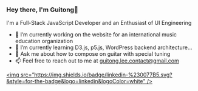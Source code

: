 ### Hey there, I'm Guitong🌿


I'm a Full-Stack JavaScript Developer and an Enthusiast of UI Engineering

- 🦙 I’m currently working on the website for an international music education organization
- 🌱 I’m currently learning D3.js, p5.js, WordPress backend architecture...
- 💬 Ask me about how to compose on guitar with special tuning
- 📫 Feel free to reach out to me at guitong.lee.contact@gmail.com


[<img src=”https://img.shields.io/badge/linkedin-%230077B5.svg?&style=for-the-badge&logo=linkedin&logoColor=white" />](https://www.linkedin.com/in/guitong-li-05b3bb87/)
